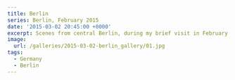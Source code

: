 ```yaml
---
title: Berlin
series: Berlin, February 2015
date: '2015-03-02 20:45:00 +0000'
excerpt: Scenes from central Berlin, during my brief visit in February 2015.
image:
  url: /galleries/2015-03-02-berlin_gallery/01.jpg
tags:
  - Germany
  - Berlin
---
```

